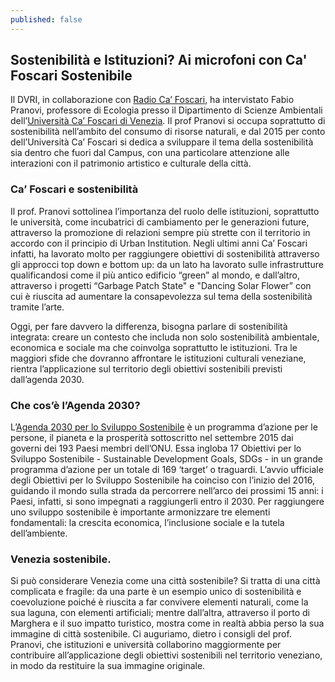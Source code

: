 ```yaml
---
published: false
---
```

## Sostenibilità e Istituzioni? Ai microfoni con Ca' Foscari Sostenibile



Il DVRI, in collaborazione con [Radio Ca’ Foscari](radiocafoscari.it), ha intervistato Fabio Pranovi, professore di Ecologia presso il Dipartimento di Scienze Ambientali dell’[Università Ca’ Foscari di Venezia](unive.it).
Il prof Pranovi si occupa soprattutto di sostenibilità nell’ambito del consumo di risorse naturali, e dal 2015 per conto dell’Università Ca’ Foscari si dedica a sviluppare il tema della sostenibilità sia dentro che fuori dal Campus, con una particolare attenzione alle interazioni con il patrimonio artistico e culturale della città.

### Ca’ Foscari e sostenibilità
Il prof. Pranovi sottolinea l’importanza del ruolo delle istituzioni, soprattutto le università, come incubatrici di cambiamento per le generazioni future, attraverso la promozione di relazioni sempre più strette con il territorio in accordo con il principio di Urban Institution. 
Negli ultimi anni Ca’ Foscari infatti, ha lavorato molto per raggiungere obiettivi di sostenibilità attraverso gli approcci top down e bottom up: da un lato ha lavorato sulle infrastrutture qualificandosi come il più antico edificio “green” al mondo, e dall’altro, attraverso i progetti “Garbage Patch State" e "Dancing Solar Flower” con cui è riuscita ad aumentare la consapevolezza sul tema della sostenibilità tramite l’arte.

Oggi, per fare davvero la differenza, bisogna parlare di sostenibilità integrata: creare un contesto che includa non solo sostenibilità ambientale, economica e sociale ma che coinvolga soprattutto le istituzioni. Tra le maggiori sfide che dovranno affrontare le istituzioni culturali veneziane, rientra l’applicazione sul territorio degli obiettivi sostenibili previsti dall’agenda 2030. 
### Che cos’è l’Agenda 2030?
L’[Agenda 2030 per lo Sviluppo Sostenibile](https://ec.europa.eu/epale/it/resource-centre/content/lagenda-2030-lo-sviluppo-sostenibile-nuovo-quadro-strategico-delle-nazioni) è un programma d’azione per le persone, il pianeta e la prosperità sottoscritto nel settembre 2015 dai governi dei 193 Paesi membri dell’ONU. Essa ingloba 17 Obiettivi per lo Sviluppo Sostenibile - Sustainable Development Goals, SDGs - in un grande programma d’azione per un totale di 169 ‘target’ o traguardi. L’avvio ufficiale degli Obiettivi per lo Sviluppo Sostenibile ha coinciso con l’inizio del 2016, guidando il mondo sulla strada da percorrere nell’arco dei prossimi 15 anni: i Paesi, infatti, si sono impegnati a raggiungerli entro il 2030. Per raggiungere uno sviluppo sostenibile è importante armonizzare tre elementi fondamentali: la crescita economica, l’inclusione sociale e la tutela dell’ambiente.	

### Venezia sostenibile.
Si può considerare Venezia come una città sostenibile? Si tratta di una città complicata e fragile: da una parte è un esempio unico di sostenibilità e coevoluzione poiché è riuscita a far convivere elementi naturali, come la sua laguna, con elementi artificiali; mentre dall’altra, attraverso il porto di Marghera e il suo impatto turistico, mostra come in realtà abbia perso la sua immagine di città sostenibile. 
Ci auguriamo, dietro i consigli del prof. Pranovi, che istituzioni e università collaborino maggiormente per contribuire all’applicazione degli obiettivi sostenibili nel territorio veneziano, in modo da restituire la sua immagine originale.  

